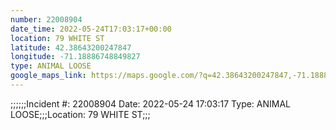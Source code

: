 ```yaml
---
number: 22008904
date_time: 2022-05-24T17:03:17+00:00
location: 79 WHITE ST
latitude: 42.38643200247847
longitude: -71.18886748849827
type: ANIMAL LOOSE
google_maps_link: https://maps.google.com/?q=42.38643200247847,-71.18886748849827
---
```


;;;;;;Incident #: 22008904  Date: 2022-05-24 17:03:17   Type: ANIMAL LOOSE;;;Location: 79 WHITE ST;;;
